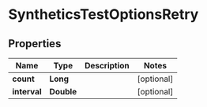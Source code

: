 

# SyntheticsTestOptionsRetry

## Properties

Name | Type | Description | Notes
------------ | ------------- | ------------- | -------------
**count** | **Long** |  |  [optional]
**interval** | **Double** |  |  [optional]



